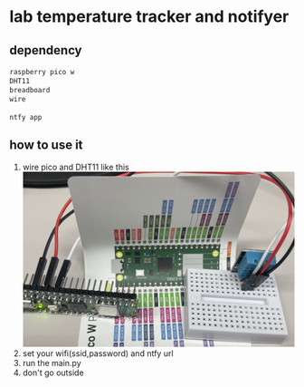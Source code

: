 # lab temperature tracker and notifyer

## dependency
```
raspberry pico w
DHT11
breadboard
wire

ntfy app
```
## how to use it
1. wire pico and DHT11 like this
![refimage](/RefImage.jpg)
3. set your wifi(ssid,password) and ntfy url
2. run the main.py
3. don't go outside